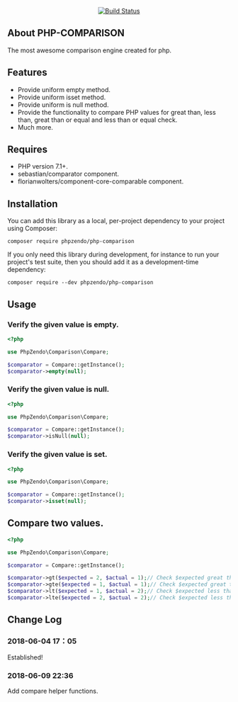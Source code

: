 <p align="center">
<a href="https://travis-ci.org/huliuqing/php-comparison/"><img src="https://travis-ci.org/huliuqing/php-comparison.svg?branch=master" alt="Build Status"></a>
</p>

## About PHP-COMPARISON

The most awesome comparison engine created for php.

## Features

- Provide uniform empty method.
- Provide uniform isset method.
- Provide uniform is null method.
- Provide the functionality to compare PHP values for great than, less than, great than or equal and less than or equal check.
- Much more.

## Requires

- PHP version 7.1+.
- sebastian/comparator component.
- florianwolters/component-core-comparable component.

## Installation

You can add this library as a local, per-project dependency to your project using Composer:

```shell
composer require phpzendo/php-comparison
```

If you only need this library during development, for instance to run your project's test suite, then you should add it as a development-time dependency:

```shell
composer require --dev phpzendo/php-comparison
```

## Usage

### Verify the given value is empty.

```php
<?php

use PhpZendo\Comparison\Compare;

$comparator = Compare::getInstance();
$comparator->empty(null);
```

### Verify the given value is null.

```php
<?php

use PhpZendo\Comparison\Compare;

$comparator = Compare::getInstance();
$comparator->isNull(null);
```

### Verify the given value is set.

```php
<?php

use PhpZendo\Comparison\Compare;

$comparator = Compare::getInstance();
$comparator->isset(null);
```

## Compare two values.

```php
<?php

use PhpZendo\Comparison\Compare;

$comparator = Compare::getInstance();

$comparator->gt($expected = 2, $actual = 1);// Check $expected great than $actual.
$comparator->gte($expected = 1, $actual = 1);// Check $expected great than or equal $actual.
$comparator->lt($expected = 1, $actual = 2);// Check $expected less than $actual.
$comparator->lte($expected = 2, $actual = 2);// Check $expected less than or equal $actual.
```

## Change Log

### 2018-06-04 17：05

Established!

### 2018-06-09 22:36

Add compare helper functions.
